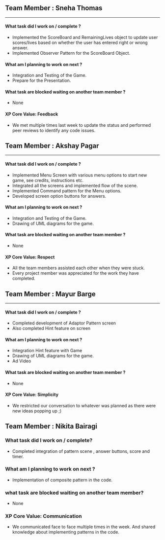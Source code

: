 

## Team Member : Sneha Thomas
---
#### What task did I work on / complete ?
- Implemented the ScoreBoard and RemainingLives object to update user scores/lives based on whether the user has entered right or wrong answer.
- Implemented Observer Pattern for the ScoreBoard Object.

#### What am I planning to work on next ?

- Integration and Testing of the Game.
- Prepare for the Presentation.

#### What task are blocked waiting on another team member ?
- None

#### XP Core Value: Feedback

- We met multiple times last week to update the status and performed peer reviews to identify any code issues.



## Team Member : Akshay Pagar
---
#### What task did I work on / complete ?
- Implemented Menu Screen with various menu options to start new game, see credits, instructions etc. 
- Integrated all the screens and implemented flow of the scene. 
- Implemented Command pattern for the Menu options.
- Developed screen option buttons for answers.

#### What am I planning to work on next ?

- Integration and Testing of the Game.
- Drawing of UML diagrams for the game. 

#### What task are blocked waiting on another team member ?
- None

#### XP Core Value: Respect

- All the team members assisted each other when they were stuck.
- Every project member was appreciated for the work they have completed.


## Team Member : Mayur Barge
---
#### What task did I work on / complete ?
- Completed development of Adaptor Pattern screen 
- Also completed Hint feature on screen


#### What am I planning to work on next ?

- Integration Hint feature with Game
- Drawing of UML diagrams for the game.
- Ad Video

#### What task are blocked waiting on another team member ?
- None

#### XP Core Value: Simplicity

- We restricted our conversation to whatever was planned as there were new ideas popping up ;)

## Team Member : Nikita Bairagi

### What task did I work on / complete?
- Completed integration of pattern scene , answer buttons, score and timer.

### What am I planning to work on next ?
- Implementation of composite pattern in the code.

### what task are blocked waiting on another team member?
- None

### XP Core Value: Communication
- We communicated face to face multiple times in the week. And shared knowledge about implementing patterns in the code.

